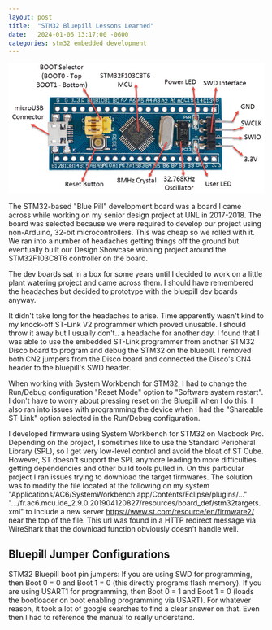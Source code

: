 ```yaml
---
layout: post
title:  "STM32 Bluepill Lessons Learned"
date:   2024-01-06 13:17:00 -0600
categories: stm32 embedded development
---
```

![image tooltip here](/assets/bluepill.jpg)

The STM32-based "Blue Pill" development board was a board I came across while working on my senior
design project at UNL in 2017-2018. The board was selected because we were required to develop our
project using non-Arduino, 32-bit microcontrollers. This was cheap so we rolled with it. We ran into
a number of headaches getting things off the ground but eventually built our Design Showcase winning
project around the STM32F103C8T6 controller on the board.

The dev boards sat in a box for some years  until I decided to work on a little plant watering
project and came across them. I should have remembered the headaches but decided to prototype with
the bluepill dev boards anyway.

It didn't take long for the headaches to arise. Time apparently wasn't kind to my knock-off ST-Link
V2 programmer which proved unusable. I should throw it away but I usually don't.. a headache for
another day. I found that I was able to use the embedded ST-Link programmer from another STM32 Disco
board to program and debug the STM32 on the bluepill. I removed both CN2 jumpers from the Disco
board and connected the Disco's CN4 header to the bluepill's SWD header.

When working with System Workbench for STM32, I had to change the Run/Debug configuration "Reset
Mode" option to "Software system restart". I don't have to worry about pressing reset on the 
Bluepill when I do this. I also ran into issues with programming the device when I had the 
"Shareable ST-Link" option selected in the Run/Debug configuration.

I developed firmware using System Workbench for STM32 on Macbook Pro. Depending on the project, I
sometimes like to use the Standard Peripheral Library (SPL), so I get very low-level control and
avoid the bloat of ST Cube. However, ST doesn't support the SPL anymore leading to more difficulties
getting dependencies and other build tools pulled in. On this particular project I ran issues trying
to download the target firmwares. The solution was to modify the file located at the following on my
system "Applications/AC6/SystemWorkbench.app/Contents/Eclipse/plugins/..."
".../fr.ac6.mcu.ide_2.9.0.201904120827/resources/board_def/stm32targets.xml" to include a new server
https://www.st.com/resource/en/firmware2/ near the top of the file. This url was found in a
HTTP redirect message via WireShark that the download function obviously doesn't handle well.

## Bluepill Jumper Configurations
STM32 Bluepill boot pin jumpers: If you are using SWD for programming, then Boot 0 = 0 and 
Boot 1 = 0 (this directly programs flash memory). If you are using USART1 for programming, then 
Boot 0 = 1 and Boot 1 = 0 (loads the bootloader on boot enabling programming via USART). For
whatever reason, it took a lot of google searches to find a clear answer on that. Even then I had to
reference the manual to really understand.
